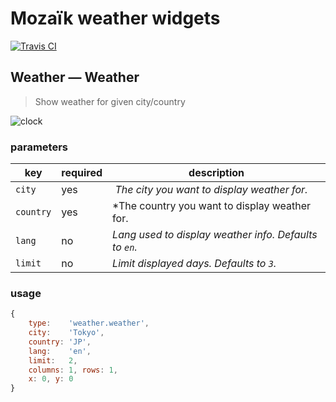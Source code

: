 # Mozaïk weather widgets

[![Travis CI](https://img.shields.io/travis/plouc/mozaik-ext-weather.svg?style=flat-square)](https://travis-ci.org/plouc/mozaik-ext-weather)

## Weather — Weather

> Show weather for given city/country

![clock](https://raw.githubusercontent.com/plouc/mozaik-ext-weather/master/preview/weather.weather.png)

### parameters

key       | required | description
----------|----------|----------------------------------------------------
`city`    | yes      | *The city you want to display weather for.*
`country` | yes      | *The country you want to display weather for.
`lang`    | no       | *Lang used to display weather info. Defaults to `en`.*
`limit`   | no       | *Limit displayed days. Defaults to `3`.*

### usage

```javascript
{
    type:    'weather.weather',
    city:    'Tokyo',
    country: 'JP',
    lang:    'en',
    limit:   2,
    columns: 1, rows: 1,
    x: 0, y: 0
}
```